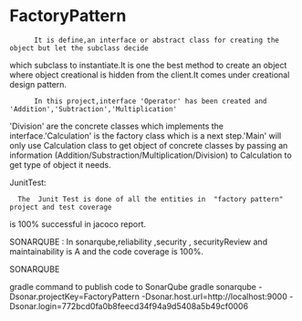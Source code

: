 # FactoryPattern

          It is define,an interface or abstract class for creating the object but let the subclass decide
which subclass to instantiate.It is one the best method to create an object where object creational is 
hidden from the client.It comes under creational design pattern. 

          In this project,interface 'Operator' has been created and 'Addition','Subtraction','Multiplication'
'Division' are the concrete classes which implements the interface.'Calculation' is the factory class which
is a next step.'Main' will only use Calculation class to get  object of concrete classes by passing an 
information (Addition/Substraction/Multiplication/Division) to Calculation to get type of object it 
needs. 


JunitTest:
   
      The  Junit Test is done of all the entities in  "factory pattern" project and test coverage 
is 100% successful in jacoco report.

       
  SONARQUBE :
          In sonarqube,reliability ,security , securityReview and maintainability is A and 
the code coverage is 100%. 


SONARQUBE 

gradle command to publish code to SonarQube
gradle sonarqube 
  -Dsonar.projectKey=FactoryPattern 
  -Dsonar.host.url=http://localhost:9000 
  -Dsonar.login=772bcd0fa0b8feecd34f94a9d5408a5b49cf0006